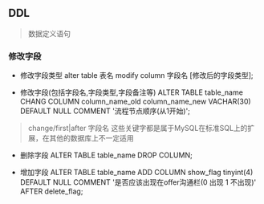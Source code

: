 ## DDL
> 数据定义语句

### 修改字段

- 修改字段类型
alter table 表名 modify column 字段名 [修改后的字段类型];

- 修改字段(包括字段名,字段类型,字段备注等)
ALTER  TABLE table_name   CHANG COLUMN  column_name_old   column_name_new VACHAR(30) DEFAULT NULL  COMMENT  '流程节点顺序(从1开始)';
> change/first|after 字段名 这些关键字都是属于MySQL在标准SQL上的扩展，在其他的数据库上不一定适用

- 删除字段
ALTER  TABLE  table_name   DROP COLUMN;

- 增加字段
ALTER TABLE  table_name   ADD COLUMN  show_flag  tinyint(4)  DEFAULT NULL COMMENT '是否应该出现在offer沟通栏(0 出现 1 不出现)' AFTER delete_flag;
